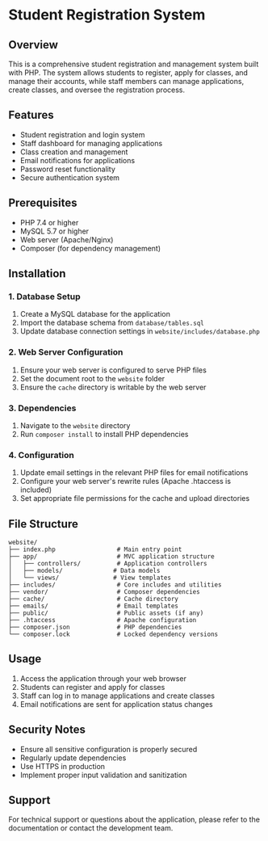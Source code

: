 # Student Registration System

## Overview
This is a comprehensive student registration and management system built with PHP. The system allows students to register, apply for classes, and manage their accounts, while staff members can manage applications, create classes, and oversee the registration process.

## Features
- Student registration and login system
- Staff dashboard for managing applications
- Class creation and management
- Email notifications for applications
- Password reset functionality
- Secure authentication system

## Prerequisites
- PHP 7.4 or higher
- MySQL 5.7 or higher
- Web server (Apache/Nginx)
- Composer (for dependency management)

## Installation

### 1. Database Setup
1. Create a MySQL database for the application
2. Import the database schema from `database/tables.sql`
3. Update database connection settings in `website/includes/database.php`

### 2. Web Server Configuration
1. Ensure your web server is configured to serve PHP files
2. Set the document root to the `website` folder
3. Ensure the `cache` directory is writable by the web server

### 3. Dependencies
1. Navigate to the `website` directory
2. Run `composer install` to install PHP dependencies

### 4. Configuration
1. Update email settings in the relevant PHP files for email notifications
2. Configure your web server's rewrite rules (Apache .htaccess is included)
3. Set appropriate file permissions for the cache and upload directories

## File Structure
```
website/
├── index.php                 # Main entry point
├── app/                      # MVC application structure
│   ├── controllers/          # Application controllers
│   ├── models/              # Data models
│   └── views/               # View templates
├── includes/                 # Core includes and utilities
├── vendor/                   # Composer dependencies
├── cache/                    # Cache directory
├── emails/                   # Email templates
├── public/                   # Public assets (if any)
├── .htaccess                 # Apache configuration
├── composer.json             # PHP dependencies
└── composer.lock             # Locked dependency versions
```

## Usage
1. Access the application through your web browser
2. Students can register and apply for classes
3. Staff can log in to manage applications and create classes
4. Email notifications are sent for application status changes

## Security Notes
- Ensure all sensitive configuration is properly secured
- Regularly update dependencies
- Use HTTPS in production
- Implement proper input validation and sanitization

## Support
For technical support or questions about the application, please refer to the documentation or contact the development team.
